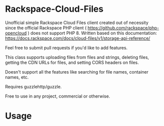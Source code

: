 # Rackspace-Cloud-Files
Unofficial simple Rackspace Cloud Files client created out of necessity since the official
Rackspace PHP client ( https://github.com/rackspace/php-opencloud ) does not support PHP 8.
Written based on this documentation: https://docs.rackspace.com/docs/cloud-files/v1/storage-api-reference/

Feel free to submit pull requests if you'd like to add features.

This class supports uploading files from files and strings, deleting files, getting the CDN URLs for files,
and setting CORS headers on files. 

Doesn't support all the features like searching for file names, container names, etc. 

Requires guzzlehttp/guzzle. 

Free to use in any project, commercial or otherwise.

# Usage

